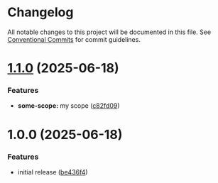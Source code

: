 # Changelog

All notable changes to this project will be documented in this file. See
[Conventional Commits](https://conventionalcommits.org) for commit guidelines.

# [1.1.0](https://github.com/jessicasachs/test-semantic-release/compare/v1.0.0...v1.1.0) (2025-06-18)


### Features

* **some-scope:** my scope ([c82fd09](https://github.com/jessicasachs/test-semantic-release/commit/c82fd095614902012900e3d119862cad41b78461))

# 1.0.0 (2025-06-18)


### Features

* initial release ([be436f4](https://github.com/jessicasachs/test-semantic-release/commit/be436f45720d0a2bad025f70db94b098f8715a94))
